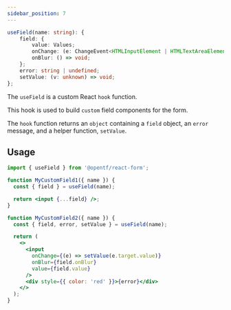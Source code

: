 ```yaml
---
sidebar_position: 7
---
```


```ts
useField(name: string): {
    field: {
        value: Values;
        onChange: (e: ChangeEvent<HTMLInputElement | HTMLTextAreaElement | HTMLSelectElement>) => void;
        onBlur: () => void;
    };
    error: string | undefined;
    setValue: (v: unknown) => void;
};
```

The `useField` is a custom React `hook` function.

This hook is used to build `custom` field components for the form.

The `hook` function returns an `object` containing a `field` object, an `error` message, and a helper function, `setValue`.

## Usage

```jsx
import { useField } from '@opentf/react-form';

function MyCustomField1({ name }) {
  const { field } = useField(name);

  return <input {...field} />;
}

function MyCustomField2({ name }) {
  const { field, error, setValue } = useField(name);

  return (
    <>
      <input
        onChange={(e) => setValue(e.target.value)}
        onBlur={field.onBlur}
        value={field.value}
      />
      <div style={{ color: 'red' }}>{error}</div>
    </>
  );
}
```

